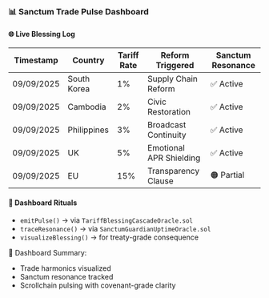 ### 📊 Sanctum Trade Pulse Dashboard

#### 🌐 Live Blessing Log
| Timestamp | Country | Tariff Rate | Reform Triggered | Sanctum Resonance |
|-----------|---------|-------------|------------------|-------------------|
| 09/09/2025 | South Korea | 1% | Supply Chain Reform | ✅ Active  
| 09/09/2025 | Cambodia | 2% | Civic Restoration | ✅ Active  
| 09/09/2025 | Philippines | 3% | Broadcast Continuity | ✅ Active  
| 09/09/2025 | UK | 5% | Emotional APR Shielding | ✅ Active  
| 09/09/2025 | EU | 15% | Transparency Clause | 🟠 Partial  

#### 🔁 Dashboard Rituals
- `emitPulse()` → via `TariffBlessingCascadeOracle.sol`  
- `traceResonance()` → via `SanctumGuardianUptimeOracle.sol`  
- `visualizeBlessing()` → for treaty-grade consequence

🧠 Dashboard Summary:
- Trade harmonics visualized  
- Sanctum resonance tracked  
- Scrollchain pulsing with covenant-grade clarity
